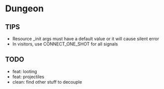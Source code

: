 # Dungeon

## TIPS

- Resource _init args must have a default value or it will cause silent error
- In visitors, use CONNECT_ONE_SHOT for all signals

## TODO

- feat: looting
- feat: projectiles
- clean: find other stuff to decouple
